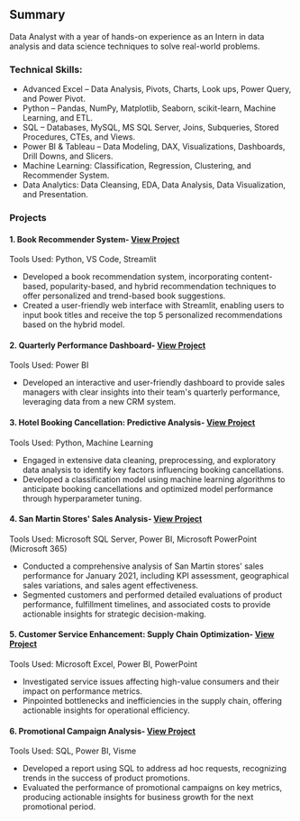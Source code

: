 ## Summary
Data Analyst with a year of hands-on experience as an Intern in data analysis and data science techniques to solve real-world problems.

### Technical Skills:
- Advanced Excel – Data Analysis, Pivots, Charts, Look ups, Power Query, and Power Pivot.
- Python – Pandas, NumPy, Matplotlib, Seaborn, scikit-learn, Machine Learning, and ETL.
- SQL – Databases, MySQL, MS SQL Server, Joins, Subqueries, Stored Procedures, CTEs, and Views.
- Power BI & Tableau – Data Modeling, DAX, Visualizations, Dashboards, Drill Downs, and Slicers.
- Machine Learning: Classification, Regression, Clustering, and Recommender System.
- Data Analytics: Data Cleansing, EDA,  Data Analysis, Data Visualization, and Presentation.

### Projects

#### 1. Book Recommender System- [View Project](https://github.com/Vaishali-Rishi/Book_Recommender_System)
Tools Used: Python, VS Code, Streamlit
- Developed a book recommendation system, incorporating content-based, popularity-based, and hybrid recommendation techniques to offer personalized and trend-based book suggestions.
- Created a user-friendly web interface with Streamlit, enabling users to input book titles and receive the top 5 personalized recommendations based on the hybrid model.


#### 2. Quarterly Performance Dashboard- [View Project](https://www.linkedin.com/posts/vaishali-rishi-483681274_dataanalytics-datascience-data-activity-7198918041747767296-hxnD?utm_source=share&utm_medium=member_desktop)
Tools Used: Power BI
- Developed an interactive and user-friendly dashboard to provide sales managers with clear insights into their team's quarterly performance, leveraging data from a new CRM system.


#### 3. Hotel Booking Cancellation: Predictive Analysis- [View Project](https://github.com/Vaishali-Rishi/Hotel_Booking_Cancellation_Predictive_Analysis)
Tools Used: Python, Machine Learning
- Engaged in extensive data cleaning, preprocessing, and exploratory data analysis to identify key factors influencing booking cancellations.
- Developed a classification model using machine learning algorithms to anticipate booking cancellations and optimized model performance through hyperparameter tuning.


#### 4. San Martin Stores' Sales Analysis- [View Project](https://github.com/Vaishali-Rishi/SanMartin_Stores_Sales_Analysis)
Tools Used: Microsoft SQL Server, Power BI, Microsoft PowerPoint (Microsoft 365)  
- Conducted a comprehensive analysis of San Martin stores' sales performance for January 2021, including KPI assessment, geographical sales variations, and sales agent effectiveness.
- Segmented customers and performed detailed evaluations of product performance, fulfillment timelines, and associated costs to provide actionable insights for strategic decision-making.


#### 5. Customer Service Enhancement: Supply Chain Optimization- [View Project](https://github.com/Vaishali-Rishi/Supply_Chain_Optimization)
Tools Used: Microsoft Excel, Power BI, PowerPoint
- Investigated service issues affecting high-value consumers and their impact on performance metrics.
- Pinpointed bottlenecks and inefficiencies in the supply chain, offering actionable insights for operational efficiency.


#### 6. Promotional Campaign Analysis- [View Project](https://github.com/Vaishali-Rishi/Promotional_Campaign_Analysis)
Tools Used:  SQL, Power BI, Visme
- Developed a report using SQL to address ad hoc requests, recognizing trends in the success of product promotions.
- Evaluated the performance of promotional campaigns on key metrics, producing actionable insights for business growth for the next promotional period.

